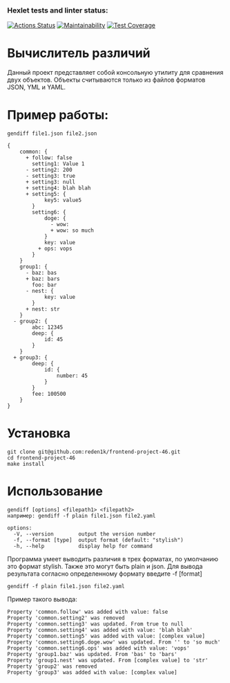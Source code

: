 ### Hexlet tests and linter status:
[![Actions Status](https://github.com/reden1k/frontend-project-46/actions/workflows/hexlet-check.yml/badge.svg)](https://github.com/reden1k/frontend-project-46/actions)
[![Maintainability](https://api.codeclimate.com/v1/badges/ddfd3e4381f08e1eef39/maintainability)](https://codeclimate.com/github/reden1k/frontend-project-46/maintainability)
[![Test Coverage](https://api.codeclimate.com/v1/badges/ddfd3e4381f08e1eef39/test_coverage)](https://codeclimate.com/github/reden1k/frontend-project-46/test_coverage)

# Вычислитель различий

Данный проект представляет собой консольную утилиту для сравнения двух объектов. Объекты считываются только из файлов форматов JSON, YML и YAML.

# Пример работы:

```
gendiff file1.json file2.json

{
    common: {
      + follow: false
        setting1: Value 1
      - setting2: 200
      - setting3: true
      + setting3: null
      + setting4: blah blah
      + setting5: {
            key5: value5
        }
        setting6: {
            doge: {
              - wow:
              + wow: so much
            }
            key: value
          + ops: vops
        }
    }
    group1: {
      - baz: bas
      + baz: bars
        foo: bar
      - nest: {
            key: value
        }
      + nest: str
    }
  - group2: {
        abc: 12345
        deep: {
            id: 45
        }
    }
  + group3: {
        deep: {
            id: {
                number: 45
            }
        }
        fee: 100500
    }
}
```

# Установка

```
git clone git@github.com:reden1k/frontend-project-46.git
cd frontend-project-46
make install
```

# Использование

```
gendiff [options] <filepath1> <filepath2>
например: gendiff -f plain file1.json file2.yaml
```

```
options:
  -V, --version        output the version number
  -f, --format [type]  output format (default: "stylish")
  -h, --help           display help for command
```

Программа умеет выводить различия в трех форматах, по умолчанию это формат stylish. Также это могут быть plain и json. Для вывода результата согласно определенному формату введите -f [format]

```
gendiff -f plain file1.json file2.yaml
```

Пример такого вывода:

```
Property 'common.follow' was added with value: false
Property 'common.setting2' was removed
Property 'common.setting3' was updated. From true to null
Property 'common.setting4' was added with value: 'blah blah'
Property 'common.setting5' was added with value: [complex value]
Property 'common.setting6.doge.wow' was updated. From '' to 'so much'
Property 'common.setting6.ops' was added with value: 'vops'
Property 'group1.baz' was updated. From 'bas' to 'bars'
Property 'group1.nest' was updated. From [complex value] to 'str'
Property 'group2' was removed
Property 'group3' was added with value: [complex value]
```
